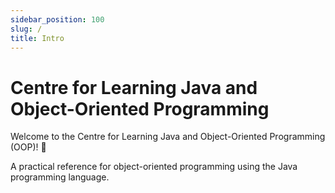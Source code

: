 ```yaml
---
sidebar_position: 100
slug: /
title: Intro
---
```


# Centre for Learning Java and Object-Oriented Programming

Welcome to the Centre for Learning Java and Object-Oriented Programming (OOP)!
:tada:

A practical reference for object-oriented programming using the Java programming
language.


